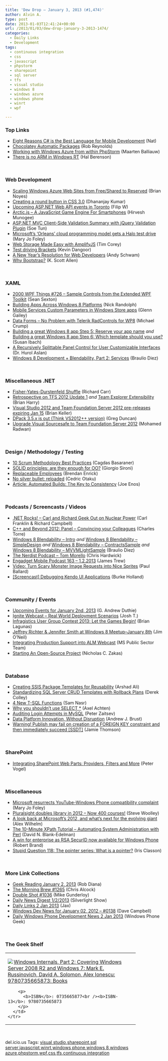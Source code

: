 ```yaml
---
title: 'Dew Drop – January 3, 2013 (#1,474)'
author: Alvin A.
type: post
date: 2013-01-03T12:41:24+00:00
url: /2013/01/03/dew-drop-january-3-2013-1474/
categories:
  - Daily Links
  - Development
tags:
  - continuous integration
  - css
  - javascript
  - phpstorm
  - sharepoint
  - sql server
  - tfs
  - visual studio
  - windows 8
  - windows azure
  - windows phone
  - winrt
  - wpf

---
```

### <a name="top"></a>Top Links

  * <a href="http://blog.xamarin.com/eight-reasons-c-sharp-is-the-best-language-for-mobile-development/" target="_blank">Eight Reasons C# is the Best Language for Mobile Development</a> (Nat)
  * <a href="http://feedproxy.google.com/~r/robz/~3/mIu2qt8KdNg/chocolatey-automatic-packages.aspx" target="_blank">Chocolatey Automatic Packages</a> (Rob Reynolds)
  * <a href="http://blog.maartenballiauw.be/post.aspx?id=cefec49e-bd33-4d1d-992d-67b4e86a2b4c" target="_blank">Working with Windows Azure from within PhpStorm</a> (Maarten Balliauw)
  * <a href="http://hal2020.com/2013/01/02/there-is-no-arm-in-windows-rt/" target="_blank">There is no ARM in Windows RT</a> (Hal Berenson)

&#160;

### <a name="web"></a>Web Development

  * <a href="http://briannoyes.net/2013/01/02/ScalingWindowsAzureWebSitesFromFreeSharedToReserved.aspx" target="_blank">Scaling Windows Azure Web Sites from Free/Shared to Reserved</a> (Brian Noyes)
  * <a href="http://debugmode.net/2013/01/03/creating-a-round-button-in-css-3-0/" target="_blank">Creating a round button in CSS 3.0</a> (Dhananjay Kumar)
  * <a href="http://www.strathweb.com/2013/01/upcoming-asp-net-web-api-events-in-toronto/" target="_blank">Upcoming ASP.NET Web API events in Toronto</a> (Filip W)
  * <a href="http://feeds.dzone.com/~r/zones/css/~3/DA2ONTR4UrQ/arcticjs-javascript-game" target="_blank">Arctic.js &#8211; A JavaScript Game Engine For Smartphones</a> (Hirvesh Munogee)
  * <a href="http://geekswithblogs.net/stun/archive/2013/01/02/asp.net-mvc-client-side-validation-summary-with-jquery-validation-plugin.aspx" target="_blank">ASP.NET MVC Client-Side Validation Summary with jQuery Validation Plugin</a> (Soe Tun)
  * <a href="http://www.zdnet.com/microsofts-orleans-cloud-programming-model-gets-a-halo-test-drive-7000009300/" target="_blank">Microsoft&#8217;s &#8216;Orleans&#8217; cloud programming model gets a Halo test drive</a> (Mary Jo Foley)
  * <a href="http://www.codeproject.com/Articles/520311/Web-Storage-Made-Easy-with-AmplifyJS" target="_blank">Web Storage Made Easy with AmplifyJS</a> (Tim Corey)
  * <a href="http://feedproxy.google.com/~r/blueskyonmars/all/~3/rnVUMTkMqrs/" target="_blank">Test driving Brackets</a> (Kevin Dangoor)
  * <a href="http://www.schwammysays.net/a-new-years-resolution-for-web-developers/" target="_blank">A New Year’s Resolution for Web Developers</a> (Andy Schwam)
  * <a href="http://odetocode.com/blogs/scott/archive/2013/1/2/why-bootstrap.aspx" target="_blank">Why Bootstrap?</a> (K. Scott Allen)

&#160;

### <a name="silverlight"></a>XAML

  * <a href="http://wpf.2000things.com/2013/01/03/726-sample-controls-from-the-extended-wpf-toolkit/" target="_blank">2000 WPF Things #726 – Sample Controls from the Extended WPF Toolkit</a> (Sean Sexton)
  * <a href="http://visualstudiomagazine.com/articles/2013/01/01/one-app-two-platforms.aspx" target="_blank">Building Apps Across Windows 8 Platforms</a> (Nick Randolph)
  * <a href="http://blogs.msdn.com/b/writingdata_services/archive/2013/01/02/mobile-services-custom-parameters-in-windows-store-apps.aspx" target="_blank">Mobile Services Custom Parameters in Windows Store apps</a> (Glenn Gailey)
  * <a href="http://feedproxy.google.com/~r/Telerik/~3/qXgkUqNH874/data-forms-no-problem-with-telerik-radcontrols-for-wp8" target="_blank">Data Forms – No Problem with Telerik RadControls for WP8</a> (Michael Crump)
  * <a href="http://blogs.msdn.com/b/cdnstudents/archive/2013/01/02/building-a-great-windows-8-app-step-5-reserve-your-app-name.aspx" target="_blank">Building a great Windows 8 app Step 5: Reserve your app name</a> _and_ <a href="http://blogs.msdn.com/b/cdnstudents/archive/2013/01/03/building-a-great-windows-8-app-step-6-which-template-should-you-use.aspx" target="_blank">Building a great Windows 8 app Step 6: Which template should you use?</a> (Susan Ibach)
  * <a href="http://www.codeproject.com/Articles/514910/RecursiveSplitPanelControl" target="_blank">A Recursively Splittable Panel Control for User Customizable Interfaces</a> (Dr. Hurol Aslan)
  * <a href="http://www.silverlightshow.net/items/Windows-8-Development-Blendability-2-Services.aspx" target="_blank">Windows 8 Development + Blendability, Part 2: Services</a> (Braulio Diez)

&#160;

### <a name="dotnet"></a>Miscellaneous .NET

  * <a href="http://feedproxy.google.com/~r/BlackwaspLatestAdditions/~3/9CWsNGbFoDQ/RSSLanding.aspx" target="_blank">Fisher-Yates-Durstenfeld Shuffle</a> (Richard Carr)
  * <a href="http://blogs.msdn.com/b/bharry/archive/2013/01/02/retrospective-on-tfs-2012-update-1.aspx" target="_blank">Retrospective on TFS 2012 Update 1</a> _and_ <a href="http://blogs.msdn.com/b/bharry/archive/2013/01/02/team-explorer-extensibility.aspx" target="_blank">Team Explorer Extensibility</a> (Brian Harry)
  * <a href="http://blogs.msdn.com/b/briankel/archive/2013/01/02/visual-studio-2012-and-team-foundation-server-2012-pre-releases-expiring-jan-15.aspx" target="_blank">Visual Studio 2012 and Team Foundation Server 2012 pre-releases expiring Jan 15</a> (Brian Keller)
  * <a href="http://coolthingoftheday.blogspot.com/2013/01/dpack-35x-is-out-think-vs2012-version.html" target="_blank">DPack 3.5.x is out (Think VS2012++ version)</a> (Greg Duncan)
  * <a href="http://feeds.dzone.com/~r/zones/dotnet/~3/UHiS0jU_zMs/upgrade-visual-sourcesafe-team" target="_blank">Upgrade Visual Sourcesafe to Team Foundation Server 2012</a> (Mohamed Radwan)

&#160;

### <a name="design"></a>Design / Methodology / Testing

  * <a href="http://feeds.dzone.com/~r/zones/agile/~3/qUFvX4TcZlQ/10-scrum-methodology-best" target="_blank">10 Scrum Methodology Best Practices</a> (Cagdas Basaraner)
  * <a href="http://feeds.dzone.com/~r/zones/css/~3/O9-0I_SBqSI/solid-principles-are-they" target="_blank">SOLID principles: are they enough for OO?</a> (Giorgio Sironi)
  * <a href="http://feedproxy.google.com/~r/BrendanEnrick/~3/ztPcG3hvdpc/post.aspx" target="_blank">Replaceable Employees</a> (Brendan Enrick)
  * <a href="http://feedproxy.google.com/~r/beust/OtakuXml/~3/2RbBOJJvII0/" target="_blank">No silver bullet: reloaded</a> (Cedric Otaku)
  * <a href="http://www.infoq.com/articles/Automated-Builds" target="_blank">Article: Automated Builds: The Key to Consistency</a> (Joe Enos)

&#160;

### <a name="podcasts"></a>Podcasts / Screencasts / Videos

  * <a href="http://www.dotnetrocks.com/default.aspx?ShowNum=834" target="_blank">.NET Rocks! &#8211; Carl and Richard Geek Out on Nuclear Power</a> (Carl Franklin & Richard Campbell)
  * <a href="http://channel9.msdn.com/posts/C-and-Beyond-2012-Panel-Convincing-your-Colleagues" target="_blank">C++ and Beyond 2012: Panel &#8211; Convincing your Colleagues</a> (Charles Torre)
  * <a href="http://feedproxy.google.com/~r/silverlightshow/~3/uWlBkIWmR8s/Windows-8-Blendability-Intro.aspx" target="_blank">Windows 8 Blendability &#8211; Intro</a> _and_ <a href="http://feedproxy.google.com/~r/silverlightshow/~3/hAVKevw4h48/Windows-8-Blendability-SimpleDesign.aspx" target="_blank">Windows 8 Blendability &#8211; SimpleDesign</a> _and_ <a href="http://feedproxy.google.com/~r/silverlightshow/~3/guRK1HDavag/Windows-8-Blendability-ContractsSample.aspx" target="_blank">Windows 8 Blendability &#8211; ContractsSample</a> _and_ <a href="http://feedproxy.google.com/~r/silverlightshow/~3/diE-tt_hc3M/Windows-8-Blendability-MVVMLightSample.aspx" target="_blank">Windows 8 Blendability &#8211; MVVMLightSample</a> (Braulio Diez)
  * <a href="http://nerdist.libsyn.com/tom-morello" target="_blank">The Nerdist Podcast &#8211; Tom Morello</a> (Chris Hardwick)
  * <a href="http://www.engadget.com/2013/01/02/engadget-mobile-podcast-163-1-3-2013/" target="_blank">Engadget Mobile Podcast 163 &#8211; 1.2.2013</a> (James Trew)
  * <a href="http://blog.pluralsight.com/2013/01/02/video-turn-scary-monster-image-requests-into-nice-sprites/" target="_blank">Video: Turn Scary Monster Image Requests into Nice Sprites</a> (Paul Ballard)
  * <a href="http://www.kendoui.com/blogs/teamblog/posts/13-01-02/screencast_debugging_kendo_ui_applications.aspx" target="_blank">[Screencast] Debugging Kendo UI Applications</a> (Burke Holland)

&#160;

### <a name="events"></a>Community / Events

  * <a href="http://feeds.devhammer.net/~r/devhammer/~3/5MpgNGFaWbQ/upcoming-events-for-january-2nd-2013" target="_blank">Upcoming Events for January 2nd, 2013</a> (G. Andrew Duthie)
  * <a href="http://community.office365.com/en-us/blogs/office_365_technical_blog/archive/2013/01/02/ignite-webcast-real-world-deployment-scenarios.aspx" target="_blank">Ignite Webcast &#8211; Real World Deployment Scenarios</a> (Josh T.)
  * <a href="http://www.infragistics.com/community/blogs/blagunas/archive/2013/01/03/infragistics-user-group-contest-2013-let-the-games-begin.aspx" target="_blank">Infragistics User Group Contest 2013: Let the Games Begin!</a> (Brian Lagunas)
  * <a href="http://blogs.msdn.com/b/jimoneil/archive/2013/01/02/jeffrey-richter-amp-jennifer-smith-at-windows-8-meetup-january-8th.aspx" target="_blank">Jeffrey Richter & Jennifer Smith at Windows 8 Meetup–January 8th</a> (Jim O&#8217;Neil)
  * <a href="http://blogs.msdn.com/b/publicsector/archive/2013/01/02/integrating-production-support-into-alm-webcast.aspx" target="_blank">Integrating Production Support into ALM Webcast</a> (MS Public Sector Team)
  * <a href="http://www.smashingmagazine.com/2013/01/03/starting-an-open-source-project/" target="_blank">Starting An Open-Source Project</a> (Nicholas C. Zakas)

&#160;

### <a name="sql"></a>Database

  * <a href="http://feedproxy.google.com/~r/MSSQLTips-LatestSqlServerTips/~3/oSOYWMh1s7E/tip.asp" target="_blank">Creating SSIS Package Templates for Reusability</a> (Arshad Ali)
  * <a href="http://feedproxy.google.com/~r/MSSQLTips-LatestSqlServerTips/~3/-6uAbDbr_Ec/tip.asp" target="_blank">Standardizing SQL Server CRUD Templates with Rollback Plans</a> (Derek Colley)
  * <a href="http://visualstudiomagazine.com/articles/2013/01/01/4-new-tsql-functions.aspx" target="_blank">4 New T-SQL Functions</a> (Sam Nasr)
  * <a href="http://blogs.lessthandot.com/index.php/DataMgmt/DBProgramming/why-you-shouldn-t-use" target="_blank">Why you shouldn&#8217;t use SELECT *</a> (Axel Achten)
  * <a href="http://feeds.dzone.com/~r/zones/css/~3/OEcZw-ACvFY/auditing-login-attempts-mysql" target="_blank">Auditing Login Attempts in MySQL</a> (Peter Zaitsev)
  * <a href="http://visualstudiomagazine.com/articles/2013/01/01/data-platform-innovation.aspx" target="_blank">Data Platform Innovation, Without Disruption</a> (Andrew J. Brust)
  * <a href="http://feedproxy.google.com/~r/jamiet/~3/jPTSrcIkGOI/warning-publish-may-fail-on-creation-of-a-foreign-key-constraint-and-then-immediately-succeed-ssdt.aspx" target="_blank">Warning! Publish may fail on creation of a FOREIGN KEY constraint and then immediately succeed [SSDT]</a> (Jamie Thomson)

&#160;

### <a name="sp"></a>SharePoint

  * <a href="http://visualstudiomagazine.com/articles/2013/01/01/integrating-web-parts.aspx" target="_blank">Integrating SharePoint Web Parts: Providers, Filters and More</a> (Peter Vogel)

&#160;

### <a name="misc"></a>Miscellaneous

  * <a href="http://www.zdnet.com/microsoft-resurrects-youtube-windows-phone-compatibility-complaint-7000009297/" target="_blank">Microsoft resurrects YouTube-Windows Phone compatibility complaint</a> (Mary Jo Foley)
  * <a href="http://blog.pluralsight.com/2013/01/02/pluralsight-doubles-library-in-2012-now-400-courses/" target="_blank">Pluralsight doubles library in 2012 – Now 400 courses!</a> (Steve Woolley)
  * <a href="http://thenextweb.com/microsoft/2012/12/31/the-new-microsoft-2012-and-what-is-next-for-the-molting-giant/" target="_blank">A look back at Microsoft’s 2012, and what’s next for the evolving giant</a> (Alex Wilhelm)
  * <a href="http://oreilly.com/perl/excerpts/system-admin-with-perl/ten-minute-xpath-utorial.html" target="_blank">The 10-Minute XPath Tutorial &#8211; Automating System Administration with Perl</a> (David N. Blank-Edelman)
  * <a href="http://feedproxy.google.com/~r/wmexperts/~3/i_iK5HIkoSw/story01.htm" target="_blank">A win for enterprise as RSA SecurID now available for Windows Phone</a> (Robert Brand)
  * <a href="http://www.irisclasson.com/2013/01/02/stupid-question-118-the-pointer-series-what-is-a-pointer/" target="_blank">Stupid Question 118: The pointer series: What is a pointer?</a> (Iris Classon)

&#160;

### <a name="links"></a>More Link Collections

  * <a href="http://feedproxy.google.com/~r/RegularGeek/~3/o9AGks587TI/" target="_blank">Geek Reading January 2, 2013</a> (Rob Diana)
  * <a href="http://feedproxy.google.com/~r/ReflectivePerspective/~3/O5i7ysknLrg/" target="_blank">The Morning Brew #1265</a> (Chris Alcock)
  * <a href="http://afreshcup.com/home/2013/1/3/double-shot-1036.html" target="_blank">Double Shot #1036</a> (Mike Gunderloy)
  * <a href="http://feedproxy.google.com/~r/silverlightshow/~3/AkJzvS-NdcA/Daily-News-Digest-1-2-2013.aspx" target="_blank">Daily News Digest 1/2/2013</a> (Silverlight Show)
  * <a href="http://feedproxy.google.com/~r/parsimonyjax/~3/WhRSZHmg_fE/daily-links-2-jan-2013.html" target="_blank">Daily Links 2 Jan 2013</a> (Jax)
  * <a href="http://www.windowsdevnews.com/Blogs.aspx?ID=208" target="_blank">Windows Dev News for January 02, 2012 &#8211; #0138</a> (Dave Campbell)
  * <a href="http://feedproxy.google.com/~r/Windowsphonegeek/~3/4BShogKqKm8/daily-windows-phone-development-news-2-jan-2013" target="_blank">Daily Windows Phone Development News 2 Jan 2013</a> (Windows Phone Geek)

&#160;

### <a name="shelf"></a>The Geek Shelf

<div style="padding-bottom: 0px; margin: 0px; padding-left: 0px; padding-right: 0px; display: inline; float: none; padding-top: 0px" id="scid:7dc1bd33-94bd-46fd-a20b-0131235bcd47:db01c216-9365-4b12-934e-8e097e5d698d" class="wlWriterEditableSmartContent">
  <table cellspacing="0" cellpadding="2" width="400" border="0" unselectable="on">
    <tr>
      <td valign="top" width="400">
        <p>
          <a title="Windows Internals, Part 2: Covering Windows Server 2008 R2 and Windows 7: Mark E. Russinovich, David A. Solomon, Alex Ionescu: 9780735665873: Books" href="http://www.amazon.com/exec/obidos/ASIN/0735665877/alvinashcraft-20"><img data-recalc-dims="1" decoding="async" src="https://i0.wp.com/images.amazon.com/images/P/0735665877.01.MZZZZZZZ.jpg?w=660" border="0" align="left" style="float:left" />Windows Internals, Part 2: Covering Windows Server 2008 R2 and Windows 7: Mark E. Russinovich, David A. Solomon, Alex Ionescu: 9780735665873: Books</a>
        </p>
        
        <p>
          <b>ISBN</b>: 0735665877<br /><b>ISBN-13</b>: 9780735665873
        </p>
      </td>
    </tr>
  </table>
</div>

&#160;

<div style="padding-bottom: 0px; margin: 0px; padding-left: 0px; padding-right: 0px; display: inline; float: none; padding-top: 0px" id="scid:0767317B-992E-4b12-91E0-4F059A8CECA8:5628deaa-ed58-441f-8b2e-541740ff268e" class="wlWriterEditableSmartContent">
  del.icio.us Tags: <a href="http://del.icio.us/popular/visual+studio" rel="tag">visual studio</a>,<a href="http://del.icio.us/popular/sharepoint" rel="tag">sharepoint</a>,<a href="http://del.icio.us/popular/sql+server" rel="tag">sql server</a>,<a href="http://del.icio.us/popular/javascript" rel="tag">javascript</a>,<a href="http://del.icio.us/popular/winrt" rel="tag">winrt</a>,<a href="http://del.icio.us/popular/windows+phone" rel="tag">windows phone</a>,<a href="http://del.icio.us/popular/windows+8" rel="tag">windows 8</a>,<a href="http://del.icio.us/popular/windows+azure" rel="tag">windows azure</a>,<a href="http://del.icio.us/popular/phpstorm" rel="tag">phpstorm</a>,<a href="http://del.icio.us/popular/wpf" rel="tag">wpf</a>,<a href="http://del.icio.us/popular/css" rel="tag">css</a>,<a href="http://del.icio.us/popular/tfs" rel="tag">tfs</a>,<a href="http://del.icio.us/popular/continuous+integration" rel="tag">continuous integration</a>
</div>
